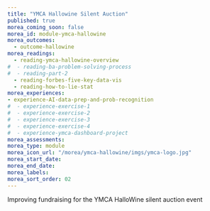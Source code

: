 ```yaml
---
title: "YMCA Hallowine Silent Auction"
published: true
morea_coming_soon: false
morea_id: module-ymca-hallowine
morea_outcomes:
  - outcome-hallowine
morea_readings:
  - reading-ymca-hallowine-overview
#  - reading-ba-problem-solving-process
#  - reading-part-2
  - reading-forbes-five-key-data-vis
  - reading-how-to-lie-stat
morea_experiences:
- experience-AI-data-prep-and-prob-recognition
#  - experience-exercise-1
#  - experience-exercise-2
#  - experience-exercise-3
#  - experience-exercise-4
#  - experience-ymca-dashboard-project 
morea_assessments:
morea_type: module
morea_icon_url: "/morea/ymca-hallowine/imgs/ymca-logo.jpg"
morea_start_date:
morea_end_date:
morea_labels:
morea_sort_order: 02
---
```

Improving fundraising for the YMCA HalloWine silent auction event